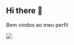 ## Hi there 👋
Bem vindos ao meu perfil

<!--
**Gigihss2/Gigihss2** is a ✨ _special_ ✨ repository because its `README.md` (this file) appears on your GitHub profile.
Estou estudando na [Alura] (https://www.alura.com.br/) 
Estou me desenvolvendo na linguagem JavaScript
Utilizo esse espaço para minha organização e compartilhamento dos meu projetos desenvolvidos

Você pode entrar em contato comigo 📫

00001117013844sp@al.educacao.sp.gov.br
-->

![](https://media1.tenor.com/m/BDEVtKX0NPkAAAAC/harry-potter.gif)
